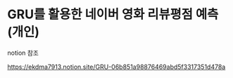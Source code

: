 # GRU를 활용한 네이버 영화 리뷰평점 예측(개인)

notion 참조

https://ekdma7913.notion.site/GRU-06b851a98876469abd5f3317351d478a
